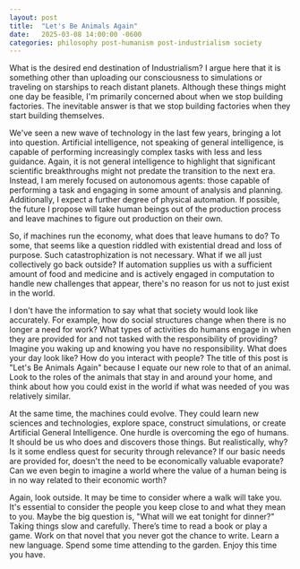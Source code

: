 ```yaml
---
layout: post
title:  "Let's Be Animals Again"
date:   2025-03-08 14:00:00 -0600
categories: philosophy post-humanism post-industrialism society
---
```

What is the desired end destination of Industrialism? I argue here that it is something other than uploading our consciousness to simulations or traveling on starships to reach distant planets. Although these things might one day be feasible, I'm primarily concerned about when we stop building factories. The inevitable answer is that we stop building factories when they start building themselves.

We've seen a new wave of technology in the last few years, bringing a lot into question. Artificial intelligence, not speaking of general intelligence, is capable of performing increasingly complex tasks with less and less guidance. Again, it is not general intelligence to highlight that significant scientific breakthroughs might not predate the transition to the next era. Instead, I am merely focused on autonomous agents: those capable of performing a task and engaging in some amount of analysis and planning. Additionally, I expect a further degree of physical automation. If possible, the future I propose will take human beings out of the production process and leave machines to figure out production on their own.

So, if machines run the economy, what does that leave humans to do? To some, that seems like a question riddled with existential dread and loss of purpose. Such catastrophization is not necessary. What if we all just collectively go back outside? If automation supplies us with a sufficient amount of food and medicine and is actively engaged in computation to handle new challenges that appear, there's no reason for us not to just exist in the world.

I don't have the information to say what that society would look like accurately. For example, how do social structures change when there is no longer a need for work? What types of activities do humans engage in when they are provided for and not tasked with the responsibility of providing? Imagine you waking up and knowing you have no responsibility. What does your day look like? How do you interact with people? The title of this post is "Let's Be Animals Again" because I equate our new role to that of an animal. Look to the roles of the animals that stay in and around your home, and think about how you could exist in the world if what was needed of you was relatively similar.

At the same time, the machines could evolve. They could learn new sciences and technologies, explore space, construct simulations, or create Artificial General Intelligence. One hurdle is overcoming the ego of humans. It should be us who does and discovers those things. But realistically, why? Is it some endless quest for security through relevance? If our basic needs are provided for, doesn't the need to be economically valuable evaporate? Can we even begin to imagine a world where the value of a human being is in no way related to their economic worth?

Again, look outside. It may be time to consider where a walk will take you. It's essential to consider the people you keep close to and what they mean to you. Maybe the big question is, "What will we eat tonight for dinner?" Taking things slow and carefully. There’s time to read a book or play a game. Work on that novel that you never got the chance to write. Learn a new language. Spend some time attending to the garden. Enjoy this time you have.